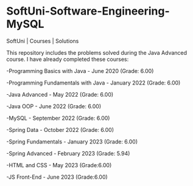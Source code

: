 # SoftUni-Software-Engineering-MySQL
SoftUni | Courses | Solutions

This repository includes the problems solved during the Java Advanced course. I have already completed these courses:

-Programming Basics with Java - June 2020 (Grade: 6.00)

-Programming Fundamentals with Java - January 2022 (Grade: 6.00)

-Java Advanced - May 2022 (Grade: 6.00)

-Java OOP - June 2022 (Grade: 6.00)

-MySQL - September 2022 (Grade: 6.00)

-Spring Data - October 2022 (Grade: 6.00)

-Spring Fundamentals - January 2023 (Grade: 6.00)

-Spring Advanced - February 2023 (Grade: 5.94)

-HTML and CSS - May 2023 (Grade:6.00)

-JS Front-End - June 2023 (Grade:6.00)
